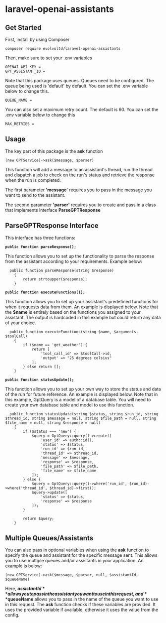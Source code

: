 # laravel-openai-assistants

## Get Started

First, install by using Composer
```
composer require evolvoltd/laravel-openai-assistants
```
Then, make sure to set your .env variables
```
OPENAI_API_KEY = 
GPT_ASSISTANT_ID = 
```
Note that this package uses queues. Queues need to be configured. The queue being used is 'default' by default. You can set the .env variable below to change this.
```
QUEUE_NAME = 
```
You can also set a maximum retry count. The default is 60. You can set the .env variable below to change this
```
MAX_RETRIES = 
```
## Usage
The key part of this package is the  **ask** function
```
(new GPTService)->ask($message, $parser)
```
This function will add a message to an assistant's thread, run the thread and dispatch a job to check on the run's status and retrieve the response when the run is completed.

The first parameter **'message'** requires you to pass in the message you want to send to the assistant.

The second parameter **'parser'** requires you to create and pass in a class that implements interface **ParseGPTResponse**

## ParseGPTResponse Interface
This interface has three functions:

**`public function parseResponse();`**

This function allows you to set up the functionality to parse the response from the assistant according to your requirements. Example below:
```
  public function parseResponse(string $response)
    {
        return strtoupper($response);
    }
```
**`public function executeFunctions());`**

This function allows you to set up your assistant's predefined functions for when it requests data from them. An example is displayed below. Note that the **$name** is entirely based on the functions you assigned to your assistant. The output is hardcoded in this example but could return any data of your choice.
```
  public function executeFunctions(string $name, $arguments, $toolCall)
    {
        if ($name == 'get_weather') {
            return [
                'tool_call_id' => $toolCall->id,
                'output' => "25 degrees celsius"
            ];
        } else return [];
    }
```

**`public function statusUpdate();`**

This function allows you to set up your own way to store the status and data of the run for future reference. An example is displayed below. Note that in this example, GptQuery is a model of a database table. You will need to create your own database table and model to use this function.
```
  public function statusUpdate(string $status, string $run_id, string $thread_id, string $message = null, string $file_path = null, string $file_name = null, string $response = null)
    {
        if ($status === 'new') {
            $query = GptQuery::query()->create([
                'user_id' => auth::id(),
                'status' => $status,
                'run_id' => $run_id,
                'thread_id' => $thread_id,
                'message' => $message,
                'response' => $response,
                'file_path' => $file_path,
                'file_name' => $file_name
            ]);
        } else {
            $query = GptQuery::query()->where('run_id', $run_id)->where('thread_id', $thread_id)->first();
            $query->update([
                'status' => $status,
                'response' => $response
            ]);
        }

        return $query;
    }
```

## Multiple Queues/Assistants
You can also pass in optional variables when using the **ask** function to specify the queue and assistant for the specific message sent. This allows you to use multiple queues and/or assistants in your application. An example is below:
```
(new GPTService)->ask($message, $parser, null, $assistantId, $queueName)
```
Here, **$assistantId** allows you to pass in the assistant you want to use in this request, and **$queueName** allows you to pass in the name of the queue you want to use in this request. The  **ask** function checks if these variables are provided. It uses the provided variable if available, otherwise it uses the value from the config.